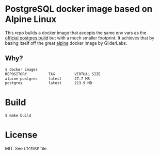 # PostgreSQL docker image based on Alpine Linux

This repo builds a docker image that accepts the same env vars as the
[official postgres build](https://registry.hub.docker.com/_/postgres/) but
with a much smaller footprint. It achieves that by basing itself off the great
[alpine](https://github.com/gliderlabs/docker-alpine) docker image by GliderLabs.

## Why?

```bash
$ docker images
REPOSITORY          TAG         VIRTUAL SIZE
alpine-postgres     latest      27.7 MB
postgres            latest      213.9 MB
```

# Build

```bash
$ make build
```

# License

MIT. See `LICENSE` file.

